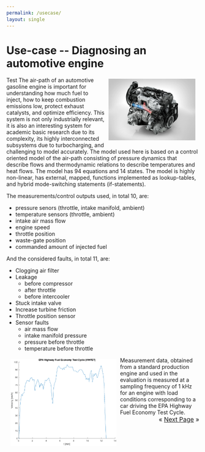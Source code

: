 ```yaml
---
permalink: /usecase/
layout: single
---
```

# Use-case -- Diagnosing an automotive engine
Test
<img src="/assets/images/engine/engine.jpg" width="45%" align="right" hspace="10" vspace="5"/>
The air-path of an automotive gasoline engine is important for
understanding how much fuel to inject, how to keep combustion emissions low,
protect exhaust catalysts, and optimize efficiency. This system is not only
industrially relevant, it is also an interesting system for academic basic
research due to its complexity, its highly interconnected subsystems due to turbocharging, and
challenging to model accurately. The model used here is based on a control oriented model of the air-path
consisting of pressure dynamics that describe flows and thermodynamic relations to
describe temperatures and heat flows. The model has 94 equations and
14 states. The model is highly non-linear, has
external, mapped, functions implemented as lookup-tables, and hybrid
mode-switching statements (if-statements).

The measurements/control outputs used, in total 10, are:
* pressure senors (throttle, intake manifold, ambient)
* temperature sensors (throttle, ambient)
* intake air mass flow
* engine speed
* throttle position
* waste-gate position
* commanded amount of injected fuel

And the considered faults, in total 11, are:

* Clogging air filter
* Leakage
  * before compressor
  * after throttle
  * before intercooler
* Stuck intake valve
* Increase turbine friction
* Throttle position sensor
* Sensor faults
  * air mass flow
  * intake manifold pressure
  * pressure before throttle
  * temperature before throttle

<img src="/assets/images/engine/engine_cycle.png" width="55%" align="left" hspace="10" vspace="5"/>
Measurement data, obtained from a standard production engine and used
in the evaluation is measured at a sampling frequency of 1 kHz for an engine
with load conditions corresponding to a car driving the EPA
Highway Fuel Economy Test Cycle.


<div style="text-align: right; font-size: 12pt;">« <a href="/_pages/usecase_modelling">Next Page</a> »</div>
